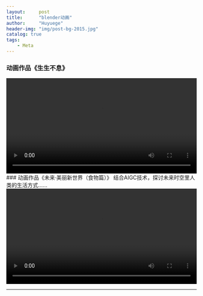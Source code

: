 ```yaml
---
layout:     post
title:      "blender动画"
author:     "Huyuege"
header-img: "img/post-bg-2015.jpg"
catalog: true
tags:
    - Meta
---
```


### 动画作品《生生不息》

<!-- 直接嵌入视频 -->
<video controls width="100%">
  <source src="{{ '/videos/shengbuxi.mp4' | relative_url }}" type="video/mp4">
  您的浏览器不支持视频标签
</video>
### 动画作品《未来·美丽新世界（食物篇）》
结合AIGC技术，探讨未来时空里人类的生活方式......

<!-- 直接嵌入视频 -->
<video controls width="100%">
  <source src="{{ '/videos/waimai.mp4' | relative_url }}" type="video/mp4">
  您的浏览器不支持视频标签
</video>


---
